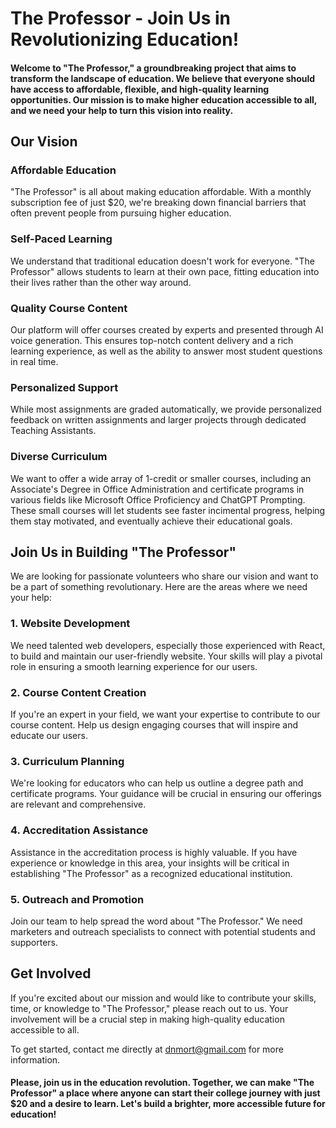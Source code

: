 # The Professor - Join Us in Revolutionizing Education!
#### Welcome to "The Professor," a groundbreaking project that aims to transform the landscape of education. We believe that everyone should have access to affordable, flexible, and high-quality learning opportunities. Our mission is to make higher education accessible to all, and we need your help to turn this vision into reality.

## Our Vision
### Affordable Education
"The Professor" is all about making education affordable. With a monthly subscription fee of just $20, we're breaking down financial barriers that often prevent people from pursuing higher education.

### Self-Paced Learning
We understand that traditional education doesn't work for everyone. "The Professor" allows students to learn at their own pace, fitting education into their lives rather than the other way around.

### Quality Course Content
Our platform will offer courses created by experts and presented through AI voice generation. This ensures top-notch content delivery and a rich learning experience, as well as the ability to answer most student questions in real time. 

### Personalized Support
While most assignments are graded automatically, we provide personalized feedback on written assignments and larger projects through dedicated Teaching Assistants.

### Diverse Curriculum
We want to offer a wide array of 1-credit or smaller courses, including an Associate's Degree in Office Administration and certificate programs in various fields like Microsoft Office Proficiency and ChatGPT Prompting. These small courses will let students see faster incimental progress, helping them stay motivated, and eventually achieve their educational goals.

## Join Us in Building "The Professor"
We are looking for passionate volunteers who share our vision and want to be a part of something revolutionary. Here are the areas where we need your help:

### 1. Website Development  
We need talented web developers, especially those experienced with React, to build and maintain our user-friendly website. Your skills will play a pivotal role in ensuring a smooth learning experience for our users.

### 2. Course Content Creation  
If you're an expert in your field, we want your expertise to contribute to our course content. Help us design engaging courses that will inspire and educate our users.

### 3. Curriculum Planning  
We're looking for educators who can help us outline a degree path and certificate programs. Your guidance will be crucial in ensuring our offerings are relevant and comprehensive.

### 4. Accreditation Assistance  
Assistance in the accreditation process is highly valuable. If you have experience or knowledge in this area, your insights will be critical in establishing "The Professor" as a recognized educational institution.

### 5. Outreach and Promotion  
Join our team to help spread the word about "The Professor." We need marketers and outreach specialists to connect with potential students and supporters.

## Get Involved  
If you're excited about our mission and would like to contribute your skills, time, or knowledge to "The Professor," please reach out to us. Your involvement will be a crucial step in making high-quality education accessible to all.

To get started, contact me directly at dnmort@gmail.com for more information.

#### Please, join us in the education revolution. Together, we can make "The Professor" a place where anyone can start their college journey with just $20 and a desire to learn. Let's build a brighter, more accessible future for education!  

